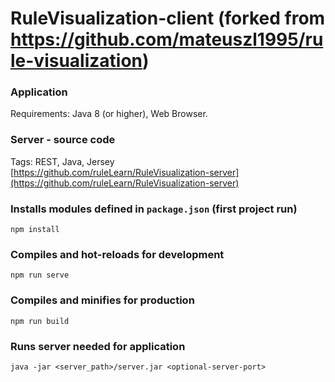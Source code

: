 # RuleVisualization-client (forked from https://github.com/mateuszl1995/rule-visualization)

### Application
Requirements: Java 8 (or higher), Web Browser.

### Server - source code
Tags: REST, Java, Jersey
<br>
[https://github.com/ruleLearn/RuleVisualization-server](https://github.com/ruleLearn/RuleVisualization-server)

### Installs modules defined in `package.json` (first project run)
```
npm install
```

### Compiles and hot-reloads for development
```
npm run serve
```

### Compiles and minifies for production
```
npm run build
```

### Runs server needed for application
```
java -jar <server_path>/server.jar <optional-server-port>
```
